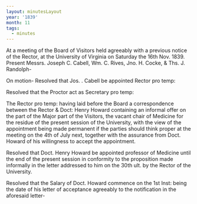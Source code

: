 ```yaml
---
layout: minutesLayout
year: '1839'
month: 11
tags:
  - minutes
---
```

At a meeting of the Board of Visitors held agreeably with a previous notice of the Rector, at the University of Virginia on Saturday the 16th Nov. 1839. Present Messrs. Joseph C. Cabell, Wm. C. Rives, Jno. H. Cocke, & Ths. J. Randolph-

On motion- Resolved that Jos. . Cabell be appointed Rector pro temp:

Resolved that the Proctor act as Secretary pro temp:

The Rector pro temp: having laid before the Board a correspondence between the Rector & Doct: Henry Howard containing an informal offer on the part of the Major part of the Visitors, the vacant chair of Medicine for the residue of the present session of the University, with the view of the appointment being made permanent if the parties should think proper at the meeting on the 4th of July next, together with the assurance from Doct. Howard of his willingness to accept the appointment.

Resolved that Doct. Henry Howard be appointed professor of Medicine until the end of the present session in conformity to the proposition made informally in the letter addressed to him on the 30th ult. by the Rector of the University.

Resolved that the Salary of Doct. Howard commence on the 1st Inst: being the date of his letter of acceptance agreeably to the notification in the aforesaid letter-
